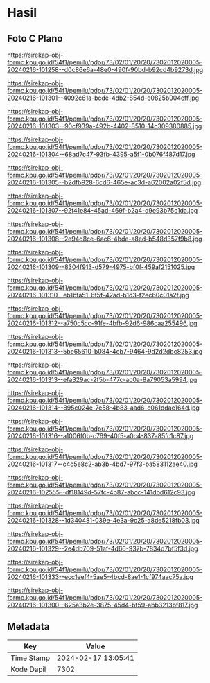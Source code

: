 # Hasil

## Foto C Plano

https://sirekap-obj-formc.kpu.go.id/54f1/pemilu/pdpr/73/02/01/20/20/7302012020005-20240216-101258--d0c86e6a-48e0-490f-90bd-b92cd4b9273d.jpg

https://sirekap-obj-formc.kpu.go.id/54f1/pemilu/pdpr/73/02/01/20/20/7302012020005-20240216-101301--4092c61a-bcde-4db2-854d-e0825b004eff.jpg

https://sirekap-obj-formc.kpu.go.id/54f1/pemilu/pdpr/73/02/01/20/20/7302012020005-20240216-101303--90cf939a-492b-4402-8510-14c309380885.jpg

https://sirekap-obj-formc.kpu.go.id/54f1/pemilu/pdpr/73/02/01/20/20/7302012020005-20240216-101304--68ad7c47-93fb-4395-a5f1-0b076f487d17.jpg

https://sirekap-obj-formc.kpu.go.id/54f1/pemilu/pdpr/73/02/01/20/20/7302012020005-20240216-101305--b2dfb928-6cd6-465e-ac3d-a62002a02f5d.jpg

https://sirekap-obj-formc.kpu.go.id/54f1/pemilu/pdpr/73/02/01/20/20/7302012020005-20240216-101307--92f41e84-45ad-469f-b2a4-d9e93b75c1da.jpg

https://sirekap-obj-formc.kpu.go.id/54f1/pemilu/pdpr/73/02/01/20/20/7302012020005-20240216-101308--2e94d8ce-6ac6-4bde-a8ed-b548d357f9b8.jpg

https://sirekap-obj-formc.kpu.go.id/54f1/pemilu/pdpr/73/02/01/20/20/7302012020005-20240216-101309--8304f913-d579-4975-bf0f-459af2151025.jpg

https://sirekap-obj-formc.kpu.go.id/54f1/pemilu/pdpr/73/02/01/20/20/7302012020005-20240216-101310--eb1bfa51-6f5f-42ad-b1d3-f2ec60c01a2f.jpg

https://sirekap-obj-formc.kpu.go.id/54f1/pemilu/pdpr/73/02/01/20/20/7302012020005-20240216-101312--a750c5cc-91fe-4bfb-92d6-986caa255496.jpg

https://sirekap-obj-formc.kpu.go.id/54f1/pemilu/pdpr/73/02/01/20/20/7302012020005-20240216-101313--5be65610-b084-4cb7-9464-9d2d2dbc8253.jpg

https://sirekap-obj-formc.kpu.go.id/54f1/pemilu/pdpr/73/02/01/20/20/7302012020005-20240216-101313--efa329ac-2f5b-477c-ac0a-8a79053a5994.jpg

https://sirekap-obj-formc.kpu.go.id/54f1/pemilu/pdpr/73/02/01/20/20/7302012020005-20240216-101314--895c024e-7e58-4b83-aad6-c061ddae164d.jpg

https://sirekap-obj-formc.kpu.go.id/54f1/pemilu/pdpr/73/02/01/20/20/7302012020005-20240216-101316--a1006f0b-c769-40f5-a0c4-837a85fc1c87.jpg

https://sirekap-obj-formc.kpu.go.id/54f1/pemilu/pdpr/73/02/01/20/20/7302012020005-20240216-101317--c4c5e8c2-ab3b-4bd7-97f3-ba583112ae40.jpg

https://sirekap-obj-formc.kpu.go.id/54f1/pemilu/pdpr/73/02/01/20/20/7302012020005-20240216-102555--df18149d-57fc-4b87-abcc-141dbd612c93.jpg

https://sirekap-obj-formc.kpu.go.id/54f1/pemilu/pdpr/73/02/01/20/20/7302012020005-20240216-101328--1d340481-039e-4e3a-9c25-a8de5218fb03.jpg

https://sirekap-obj-formc.kpu.go.id/54f1/pemilu/pdpr/73/02/01/20/20/7302012020005-20240216-101329--2e4db709-51af-4d66-937b-7834d7bf5f3d.jpg

https://sirekap-obj-formc.kpu.go.id/54f1/pemilu/pdpr/73/02/01/20/20/7302012020005-20240216-101333--ecc1eef4-5ae5-4bcd-8ae1-1cf974aac75a.jpg

https://sirekap-obj-formc.kpu.go.id/54f1/pemilu/pdpr/73/02/01/20/20/7302012020005-20240216-101300--625a3b2e-3875-45d4-bf59-abb3213bf817.jpg


## Metadata

| Key        | Value               |
| ---------- | ------------------- |
| Time Stamp | 2024-02-17 13:05:41 |
| Kode Dapil | 7302                |



